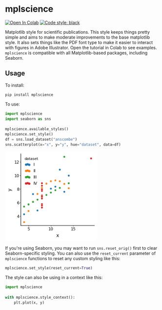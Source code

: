 # mplscience

[![Open In Colab](https://colab.research.google.com/assets/colab-badge.svg)](https://colab.research.google.com/drive/11ZA7lq-nFpNpFFWqXnlCphRR6_N9qXP3?usp=sharing)
[![Code style: black](https://img.shields.io/badge/code%20style-black-000000.svg)](https://github.com/psf/black)

Matplotlib style for scientific publications. This style keeps things pretty simple and aims to make moderate improvements to the base matplotlib style. It also sets things like the PDF font type to make it easier to interact with figures in Adobe Illustrator. Open the tutorial in Colab to see examples. `mplscience` is compatible with all Matplotlib-based packages, including Seaborn.

## Usage

To install:

```bash
pip install mplscience
```

To use:

```python
import mplscience
import seaborn as sns

mplscience.available_styles()
mplscience.set_style()
df = sns.load_dataset("anscombe")
sns.scatterplot(x="x", y="y", hue="dataset", data=df)
```

<img src="https://github.com/adamgayoso/mplscience/blob/main/images/scatter.png?raw=true" width="300" alt="scatter">

If you're using Seaborn, you may want to run `sns.reset_orig()` first to clear Seaborn-specific styling. You can also use the `reset_current` parameter of `mplscience` functions to reset any custom styling like this:

```python
mplscience.set_style(reset_current=True)
```

The style can also be using in a context like this:

```python
import mplscience

with mplscience.style_context():
    plt.plot(x, y)
```
